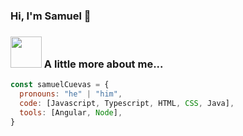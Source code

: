 ### Hi, I'm Samuel 👋

### <img src="https://media.giphy.com/media/AZ9E5rrNWsacg/giphy.gif" width="50"> A little more about me...  

```javascript
const samuelCuevas = {
  pronouns: "he" | "him",
  code: [Javascript, Typescript, HTML, CSS, Java],
  tools: [Angular, Node],
}
```

<!--
**SamuelCuevas/samuelcuevas** is a ✨ _special_ ✨ repository because its `README.md` (this file) appears on your GitHub profile.

Here are some ideas to get you started:

- 🔭 I’m currently working on ...
- 🌱 I’m currently learning ...
- 👯 I’m looking to collaborate on ...
- 🤔 I’m looking for help with ...
- 💬 Ask me about ...
- 📫 How to reach me: ...
- 😄 Pronouns: ...
- ⚡ Fun fact: ...
-->
